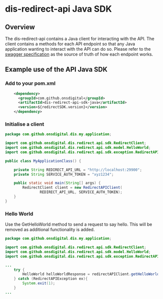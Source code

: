 # dis-redirect-api Java SDK

## Overview

The dis-redirect-api contains a Java client for interacting with the API. The client contains a methods for each API endpoint
so that any Java application wanting to interact with the API can do so. Please refer to the [swagger specification](../swagger.yaml)
as the source of truth of how each endpoint works.

## Example use of the API Java SDK

### Add to your pom.xml

```xml
    <dependency>
      <groupId>com.github.onsdigital</groupId>
      <artifactId>dis-redirect-api-sdk-java</artifactId>
      <version>${redirectSDK.version}</version>
    </dependency>
```

### Initialise a client

```java
package com.github.onsdigital.dis.my.application;

import com.github.onsdigital.dis.redirect.api.sdk.RedirectClient;
import com.github.onsdigital.dis.redirect.api.sdk.model.HelloWorld;
import com.github.onsdigital.dis.redirect.api.sdk.exception.RedirectAPIException;

public class MyApplicationClass() {

    private String REDIRECT_API_URL = "http://localhost:29900";
    private String SERVICE_AUTH_TOKEN = "xyz1234";

    public static void main(String[] args) {
        RedirectClient client = new RedirectAPIClient(
                REDIRECT_API_URL, SERVICE_AUTH_TOKEN);
    }
}
```

### Hello World

Use the GetHelloWorld method to send a request to say hello. This will be removed as additional functionality is added.

```java
package com.github.onsdigital.dis.my.application;

import com.github.onsdigital.dis.redirect.api.sdk.RedirectClient;
import com.github.onsdigital.dis.redirect.api.sdk.model.HelloWorld;
import com.github.onsdigital.dis.redirect.api.sdk.exception.RedirectAPIException;

...
    try {
        HelloWorld helloWorldResponse = redirectAPIClient.getHelloWorld();
    } catch (RedirectAPIException ex){
        System.exit(1);
    }
...
```
